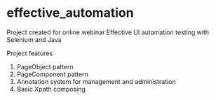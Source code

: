 # effective_automation 

Project created for online webinar Effective UI automation testing with Selenium and Java

Project features
1. PageObject pattern
2. PageComponent pattern
3. Annotation system for management and administration
4. Basic Xpath composing
